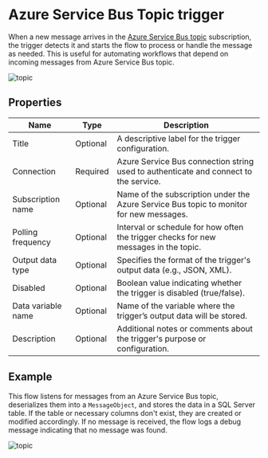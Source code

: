 # Azure Service Bus Topic trigger

 When a new message arrives in the [Azure Service Bus topic](https://learn.microsoft.com/en-us/azure/service-bus-messaging/service-bus-queues-topics-subscriptions#topics-and-subscriptions) subscription, the trigger detects it and starts the flow to process or handle the message as needed. This is useful for automating workflows that depend on incoming messages from Azure Service Bus topic.

![topic](https://profitbasedocs.blob.core.windows.net/flowimages/topic-trigger.png)



## Properties


| Name           | Type     | Description                                      |
|----------------|----------|--------------------------------------------------|
| Title          |  Optional | A descriptive label for the trigger configuration.|
| Connection     | Required |Azure Service Bus connection string used to authenticate and connect to the service. |
| Subscription name| Optional | Name of the subscription under the Azure Service Bus topic to monitor for new messages. |
| Polling frequency| Optional | Interval or schedule for how often the trigger checks for new messages in the topic. |
| Output data type | Optional | Specifies the format of the trigger's output data (e.g., JSON, XML). |
| Disabled       | Optional | Boolean value indicating whether the trigger is disabled (true/false). |
| Data variable name | Optional | Name of the variable where the trigger’s output data will be stored. |
| Description    | Optional | Additional notes or comments about the trigger's purpose or configuration. |


## Example

This flow listens for messages from an Azure Service Bus topic, deserializes them into a ``MessageObject``, and stores the data in a SQL Server table. If the table or necessary columns don't exist, they are created or modified accordingly. If no message is received, the flow logs a debug message indicating that no message was found.

![topic](https://profitbasedocs.blob.core.windows.net/flowimages/topic-trigger2.png)